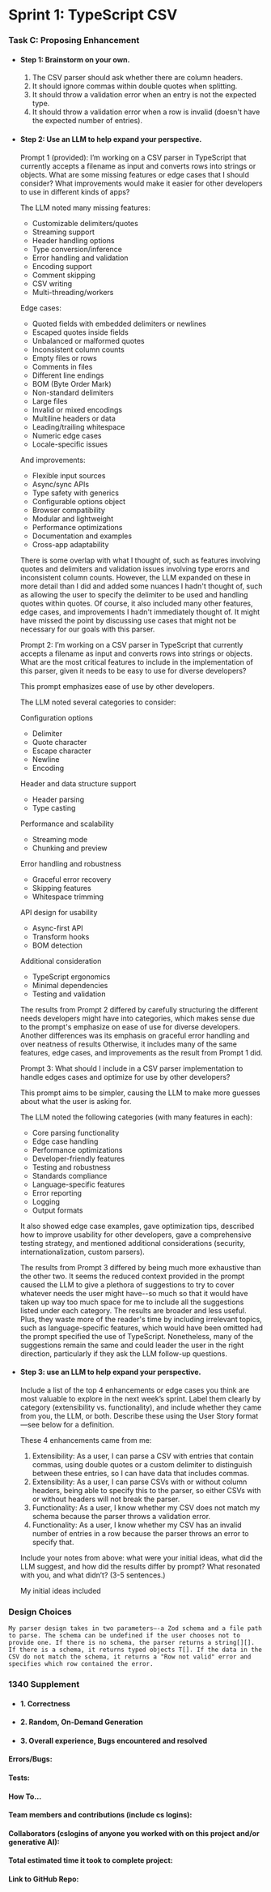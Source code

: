 # Sprint 1: TypeScript CSV

### Task C: Proposing Enhancement

- #### Step 1: Brainstorm on your own.

    1. The CSV parser should ask whether there are column headers.
    2. It should ignore commas within double quotes when splitting.
    3. It should throw a validation error when an entry is not the expected type.
    4. It should throw a validation error when a row is invalid (doesn't have the expected number of entries).

- #### Step 2: Use an LLM to help expand your perspective.

    Prompt 1 (provided): I’m working on a CSV parser in TypeScript that currently accepts a filename as input and converts rows into strings or objects. What are some missing features or edge cases that I should consider? What improvements would make it easier for other developers to use in different kinds of apps?

    The LLM noted many missing features:
    - Customizable delimiters/quotes
    - Streaming support
    - Header handling options
    - Type conversion/inference
    - Error handling and validation
    - Encoding support
    - Comment skipping
    - CSV writing
    - Multi-threading/workers

    Edge cases:
    - Quoted fields with embedded delimiters or newlines
    - Escaped quotes inside fields
    - Unbalanced or malformed quotes
    - Inconsistent column counts
    - Empty files or rows
    - Comments in files
    - Different line endings
    - BOM (Byte Order Mark)
    - Non-standard delimiters
    - Large files
    - Invalid or mixed encodings
    - Multiline headers or data
    - Leading/trailing whitespace
    - Numeric edge cases
    - Locale-specific issues

    And improvements:
    - Flexible input sources
    - Async/sync APIs
    - Type safety with generics
    - Configurable options object
    - Browser compatibility
    - Modular and lightweight
    - Performance optimizations
    - Documentation and examples
    - Cross-app adaptability

    There is some overlap with what I thought of, such as features involving quotes and delimiters and validation issues involving type erorrs and inconsistent column counts. However, the LLM expanded on these in more detail than I did and added some nuances I hadn't thought of, such as allowing the user to specify the delimiter to be used and handling quotes within quotes. Of course, it also included many other features, edge cases, and improvements I hadn't immediately thought of. It might have missed the point by discussing use cases that might not be necessary for our goals with this parser.

    Prompt 2: I’m working on a CSV parser in TypeScript that currently accepts a filename as input and converts rows into strings or objects. What are the most critical features to include in the implementation of this parser, given it needs to be easy to use for diverse developers?

    This prompt emphasizes ease of use by other developers.

    The LLM noted several categories to consider:

    Configuration options
    - Delimiter
    - Quote character
    - Escape character
    - Newline
    - Encoding

    Header and data structure support
    - Header parsing
    - Type casting

    Performance and scalability
    - Streaming mode
    - Chunking and preview

    Error handling and robustness
    - Graceful error recovery
    - Skipping features
    - Whitespace trimming

    API design for usability
    - Async-first API
    - Transform hooks
    - BOM detection

    Additional consideration
    - TypeScript ergonomics
    - Minimal dependencies
    - Testing and validation

    The results from Prompt 2 differed by carefully structuring the different needs developers might have into categories, which makes sense due to the prompt's emphasize on ease of use for diverse developers. Another differences was its emphasis on graceful error handling and over neatness of results Otherwise, it includes many of the same features, edge cases, and improvements as the result from Prompt 1 did.

    Prompt 3: What should I include in a CSV parser implementation to handle edges cases and optimize for use by other developers?

    This prompt aims to be simpler, causing the LLM to make more guesses about what the user is asking for.

    The LLM noted the following categories (with many features in each):
    - Core parsing functionality
    - Edge case handling
    - Performance optimizations
    - Developer-friendly features
    - Testing and robustness
    - Standards compliance
    - Language-specific features
    - Error reporting
    - Logging
    - Output formats

    It also showed edge case examples, gave optimization tips, described how to improve usability for other developers, gave a comprehensive testing strategy, and mentioned additional considerations (security, internationalization, custom parsers).

    The results from Prompt 3 differed by being much more exhaustive than the other two. It seems the reduced context provided in the prompt caused the LLM to give a plethora of suggestions to try to cover whatever needs the user might have--so much so that it would have taken up way too much space for me to include all the suggestions listed under each category. The results are broader and less useful. Plus, they waste more of the reader's time by including irrelevant topics, such as language-specific features, which would have been omitted had the prompt specified the use of TypeScript. Nonetheless, many of the suggestions remain the same and could leader the user in the right direction, particularly if they ask the LLM follow-up questions.

- #### Step 3: use an LLM to help expand your perspective.

    Include a list of the top 4 enhancements or edge cases you think are most valuable to explore in the next week’s sprint. Label them clearly by category (extensibility vs. functionality), and include whether they came from you, the LLM, or both. Describe these using the User Story format—see below for a definition. 

    These 4 enhancements came from me:

    1. Extensibility: As a user, I can parse a CSV with entries that contain commas, using double quotes or a custom delimiter to distinguish between these entries, so I can have data that includes commas.
    2. Extensibility: As a user, I can parse CSVs with or without column headers, being able to specify this to the parser, so either CSVs with or without headers will not break the parser.
    3. Functionality: As a user, I know whether my CSV does not match my schema because the parser throws a validation error.
    4. Functionality: As a user, I know whether my CSV has an invalid number of entries in a row because the parser throws an error to specify that.

    Include your notes from above: what were your initial ideas, what did the LLM suggest, and how did the results differ by prompt? What resonated with you, and what didn’t? (3-5 sentences.)

    My initial ideas included 

### Design Choices

    My parser design takes in two parameters—-a Zod schema and a file path to parse. The schema can be undefined if the user chooses not to provide one. If there is no schema, the parser returns a string[][]. If there is a schema, it returns typed objects T[]. If the data in the CSV do not match the schema, it returns a "Row not valid" error and specifies which row contained the error.

### 1340 Supplement

- #### 1. Correctness

- #### 2. Random, On-Demand Generation

- #### 3. Overall experience, Bugs encountered and resolved
#### Errors/Bugs:
#### Tests:
#### How To…

#### Team members and contributions (include cs logins):

#### Collaborators (cslogins of anyone you worked with on this project and/or generative AI):
#### Total estimated time it took to complete project:
#### Link to GitHub Repo:  
